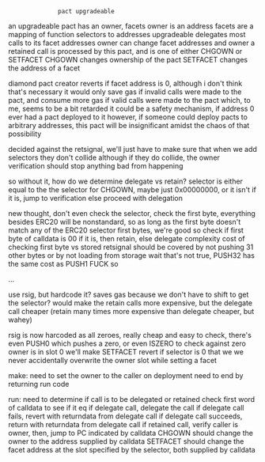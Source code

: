 			      pact upgradeable
an upgradeable pact
has an owner, facets
owner is an address
facets are a mapping of function selectors to addresses
upgradeable delegates most calls to its facet addresses
owner can change facet addresses and owner
a retained call is processed by this pact, and is one of either CHGOWN or SETFACET
CHGOWN changes ownership of the pact
SETFACET changes the address of a facet

diamond pact creator reverts if facet address is 0, although i don't think that's necessary
it would only save gas if invalid calls were made to the pact, and consume more gas if valid calls were made to the pact
which, to me, seems to be a bit retarded
it could be a safety mechanism, if address 0 ever had a pact deployed to it
however, if someone could deploy pacts to arbitrary addresses, this pact will be insignificant amidst the chaos of that possibility

decided against the retsignal, we'll just have to make sure that when we add selectors they don't collide
although if they do collide, the owner verification should stop anything bad from happening

so without it, how do we determine delegate vs retain?
selector is either equal to the the selector for CHGOWN, maybe just 0x00000000, or it isn't
if it is, jump to verification
else proceed with delegation

new thought, don't even check the selector, check the first byte, everything besides ERC20 will be nonstandard, so as long as the first byte doesn't match any of the ERC20 selector first bytes, we're good
so check if first byte of calldata is 00
if it is, then retain, else delegate
complexity cost of checking first byte vs stored retsignal should be covered by not pushing 31 other bytes or by not loading from storage
wait that's not true, PUSH32 has the same cost as PUSH1
FUCK
so

...

use rsig, but hardcode it? saves gas because we don't have to shift to get the selector?
would make the retain calls more expensive, but the delegate call cheaper (retain many times more expensive than delegate cheaper, but wahey)

rsig is now harcoded as all zeroes, really cheap and easy to check, there's even PUSH0 which pushes a zero, or even ISZERO to check against zero
owner is in slot 0
we'll make SETFACET revert if selector is 0
that we we never accidentally overwrite the owner slot while setting a facet

make:
need to set the owner to the caller on deployment
need to end by returning run code

run:
need to determine if call is to be delegated or retained check first word of calldata to see if it eq
if delegate call, delegate the call
if delegate call fails, revert with returndata from delegate call
if delegate call succeeds, return with returndata from delegate call
if retained call, verify caller is owner, then, jump to PC indicated by calldata
CHGOWN should change the owner to the address supplied by calldata
SETFACET should change the facet address at the slot specified by the selector, both supplied by calldata
